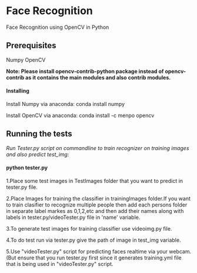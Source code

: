 # Face Recognition
Face Recognition using OpenCV in Python

## Prerequisites
Numpy
OpenCV

**Note: Please install opencv-contrib-python package instead of opencv-contrib as it contains the main modules and also contrib modules.**

#### Installing
Install Numpy via anaconda: conda install numpy

Install OpenCV via anaconda: conda install -c menpo opencv

## Running the tests
*Run Tester.py script on commandline to train recognizer on training images and also predict test_img:*

#### python tester.py

1.Place some test images in TestImages folder that you want to predict in tester.py file.

2.Place Images for training the classifier in trainingImages folder.If you want to train clasifier to recognize multiple people then add each persons folder in separate label markes as 0,1,2,etc and then add their names along with labels in tester.py/videoTester.py file in 'name' variable.

3.To generate test images for training classifier use videoimg.py file.

4.To do test run via tester.py give the path of image in test_img variable.

5.Use "videoTester.py" script for predicting faces realtime via your webcam.(But ensure that you run tester.py first since it generates training.yml file that is being used in "videoTester.py" script.
